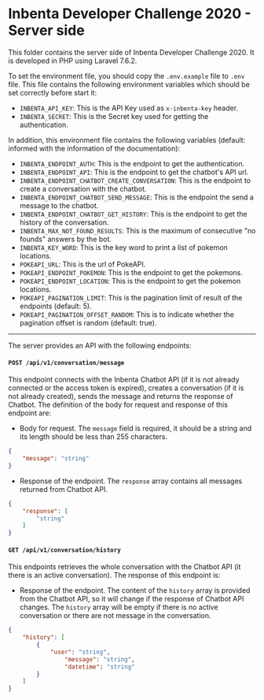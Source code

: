 
# Inbenta Developer Challenge 2020 - Server side
This folder contains the server side of Inbenta Developer Challenge 2020. It is developed in PHP using Laravel 7.6.2.

To set the environment file, you should copy the `.env.example` file to `.env` file. This file contains the following environment variables which should be set correctly before start it:

- `INBENTA_API_KEY`: This is the API Key used as `x-inbenta-key` header.
- `INBENTA_SECRET`: This is the Secret key used for getting the authentication. 

In addition, this environment file contains the following variables (default: informed with the information of the documentation):

- `INBENTA_ENDPOINT_AUTH`: This is the endpoint to get the authentication.
- `INBENTA_ENDPOINT_API`: This is the endpoint to get the chatbot's API url.
- `INBENTA_ENDPOINT_CHATBOT_CREATE_CONVERSATION`: This is the endpoint to create a conversation with the chatbot.
- `INBENTA_ENDPOINT_CHATBOT_SEND_MESSAGE`: This is the endpoint the send a message to the chatbot.
- `INBENTA_ENDPOINT_CHATBOT_GET_HISTORY`: This is the endpoint to get the history of the conversation.
- `INBENTA_MAX_NOT_FOUND_RESULTS`: This is the maximum of consecutive "no founds" answers by the bot.
- `INBENTA_KEY_WORD`: This is the key word to print a list of pokemon locations.
- `POKEAPI_URL`: This is the url of PokeAPI.
- `POKEAPI_ENDPOINT_POKEMON`: This is the endpoint to get the pokemons.
- `POKEAPI_ENDPOINT_LOCATION`: This is the endpoint to get the pokemon locations.
- `POKEAPI_PAGINATION_LIMIT`: This is the pagination limit of result of the endpoints (default: 5).
- `POKEAPI_PAGINATION_OFFSET_RANDOM`: This is to indicate whether the pagination offset is random (default: true).

--- 

The server provides an API with the following endpoints:

#### `POST /api/v1/conversation/message`
This endpoint connects with the Inbenta Chatbot API (if it is not already connected or the access token is expired), creates a conversation (if it is not already created), sends the message and returns the response of Chatbot. The definition of the body for request and response of this endpoint are:

- Body for request. The `message` field is required, it should be a string and its length should be less than 255 characters.

```json
{
	"message": "string"
}
```

   - Response of the endpoint. The `response` array contains all messages returned from Chatbot API.

```json
{
	"response": [
		"string"
	]
}
```

#### `GET /api/v1/conversation/history`
 This endpoints retrieves the whole conversation with the Chatbot API (it there is an active conversation). The response of this endpoint is:

- Response of the endpoint. The content of the `history` array is provided from the Chatbot API, so it will change if the response of Chatbot API changes. The `history` array will be empty if there is no active conversation or there are not message in the conversation.

```json
{
	"history": [
		{
			"user": "string",
		    	"message": "string",
		    	"datetime": "string"
		}
	]
}
```

